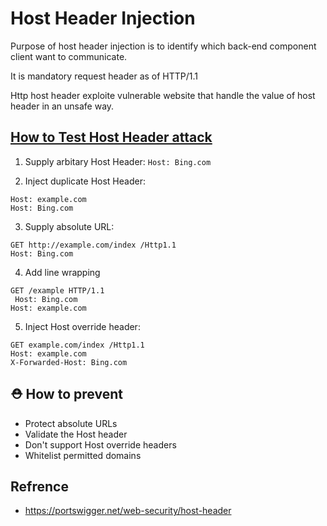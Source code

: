 # Host Header Injection

Purpose of host header injection is to identify which back-end component client want to communicate.

It is mandatory request header as of HTTP/1.1

Http host header exploite vulnerable website that handle the value of host header in an unsafe way.

## [How to Test Host Header attack](https://portswigger.net/web-security/host-header/exploiting)

1. Supply arbitary Host Header: `Host: Bing.com`

2. Inject duplicate Host Header: 
```
Host: example.com
Host: Bing.com
````

3. Supply absolute URL: 
```
GET http://example.com/index /Http1.1
Host: Bing.com 
```

4. Add line wrapping
```
GET /example HTTP/1.1
 Host: Bing.com
Host: example.com
```
5. Inject Host override header: 

```
GET example.com/index /Http1.1
Host: example.com
X-Forwarded-Host: Bing.com
```

## ⛑️ How to prevent

- Protect absolute URLs
- Validate the Host header
- Don't support Host override headers
- Whitelist permitted domains


## Refrence

- https://portswigger.net/web-security/host-header
